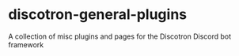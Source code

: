 # discotron-general-plugins
A collection of misc plugins and pages for the Discotron Discord bot framework
